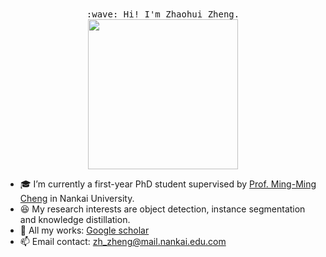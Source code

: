 <p align="center">
  <br><br>
  <samp>
    :wave: Hi! I'm Zhaohui Zheng.<br>
    <img src="https://gimg2.baidu.com/image_search/src=http%3A%2F%2Ftva1.sinaimg.cn%2Flarge%2F6e3e5b9bgy1g3gu3otp26g208r08qe6r.gif&refer=http%3A%2F%2Ftva1.sinaimg.cn&app=2002&size=f9999,10000&q=a80&n=0&g=0n&fmt=auto?sec=1654960741&t=2480fea45ef416335964138e58cf2ccc" width="240px" align="center">
  </samp>
</p>

- :mortar_board: I’m currently a first-year PhD student supervised by [Prof. Ming-Ming Cheng](https://mmcheng.net) in Nankai University.
- :laughing: My research interests are object detection, instance segmentation and knowledge distillation.
- :page_with_curl: All my works: [Google scholar](https://scholar.google.com/citations?user=0X71NDYAAAAJ&hl=zh-CN&oi=ao)
- :mailbox: Email contact: zh_zheng@mail.nankai.edu.com
